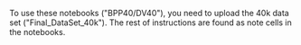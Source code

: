 To use these notebooks ("BPP40/DV40"), you need to upload the 40k data set ("Final_DataSet_40k").
The rest of instructions are found as note cells in the notebooks.